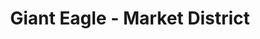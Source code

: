 ---
title: "Giant Eagle - Market District"
url: /strongsville/giant-eagle-market-district/
shop: supermarket
---
